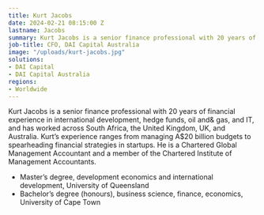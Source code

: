 ```yaml
---
title: Kurt Jacobs
date: 2024-02-21 08:15:00 Z
lastname: Jacobs
summary: Kurt Jacobs is a senior finance professional with 20 years of financial experience.
job-title: CFO, DAI Capital Australia
image: "/uploads/kurt-jacobs.jpg"
solutions:
- DAI Capital
- DAI Capital Australia
regions:
- Worldwide
---
```

Kurt Jacobs is a senior finance professional with 20 years of financial experience in international development, hedge funds, oil and& gas, and IT, and has worked across South Africa, the United Kingdom, UK, and Australia. Kurt’s experience ranges from managing A$20 billion budgets to spearheading financial strategies in startups. He is a Chartered Global Management Accountant and a member of the Chartered Institute of Management Accountants.

* Master’s degree, development economics and international development, University of Queensland
* Bachelor’s degree (honours), business science, finance, economics, University of Cape Town

